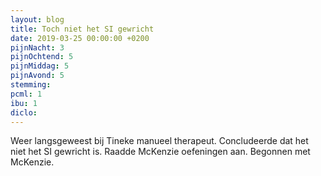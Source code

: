 ```yaml
---
layout: blog
title: Toch niet het SI gewricht
date: 2019-03-25 00:00:00 +0200
pijnNacht: 3
pijnOchtend: 5
pijnMiddag: 5
pijnAvond: 5
stemming: 
pcml: 1
ibu: 1
diclo: 
---
```


Weer langsgeweest bij Tineke manueel therapeut. Concludeerde dat het niet het SI gewricht is. Raadde McKenzie oefeningen aan. Begonnen met McKenzie.

